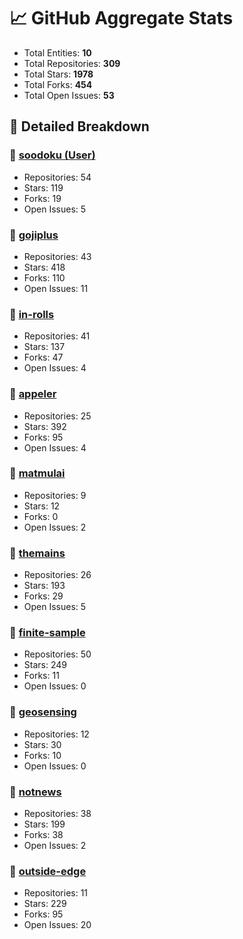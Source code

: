 # 📈 GitHub Aggregate Stats

- Total Entities: **10**
- Total Repositories: **309**
- Total Stars: **1978**
- Total Forks: **454**
- Total Open Issues: **53**

## 🚀 Detailed Breakdown

### 🏢 [soodoku (User)](https://github.com/soodoku)
- Repositories: 54
- Stars: 119
- Forks: 19
- Open Issues: 5

### 🏢 [gojiplus](https://github.com/gojiplus)
- Repositories: 43
- Stars: 418
- Forks: 110
- Open Issues: 11

### 🏢 [in-rolls](https://github.com/in-rolls)
- Repositories: 41
- Stars: 137
- Forks: 47
- Open Issues: 4

### 🏢 [appeler](https://github.com/appeler)
- Repositories: 25
- Stars: 392
- Forks: 95
- Open Issues: 4

### 🏢 [matmulai](https://github.com/matmulai)
- Repositories: 9
- Stars: 12
- Forks: 0
- Open Issues: 2

### 🏢 [themains](https://github.com/themains)
- Repositories: 26
- Stars: 193
- Forks: 29
- Open Issues: 5

### 🏢 [finite-sample](https://github.com/finite-sample)
- Repositories: 50
- Stars: 249
- Forks: 11
- Open Issues: 0

### 🏢 [geosensing](https://github.com/geosensing)
- Repositories: 12
- Stars: 30
- Forks: 10
- Open Issues: 0

### 🏢 [notnews](https://github.com/notnews)
- Repositories: 38
- Stars: 199
- Forks: 38
- Open Issues: 2

### 🏢 [outside-edge](https://github.com/outside-edge)
- Repositories: 11
- Stars: 229
- Forks: 95
- Open Issues: 20


